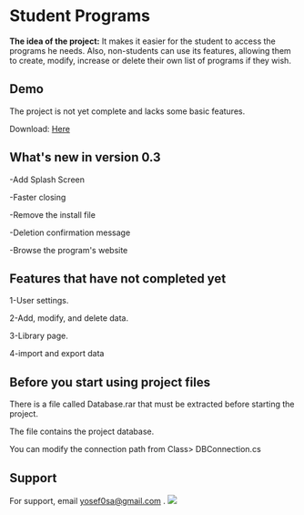 # Student Programs

**The idea of the project:**  It makes it easier for the student to access the programs he needs.
Also, non-students can use its features, allowing them to create, modify, increase or delete their own list of programs if they wish.


## Demo

The project is not yet complete and lacks some basic features.

Download: [Here](https://github.com/yousef0sa/StudentProgramCsharp/releases)

## What's new in version 0.3
-Add Splash Screen

-Faster closing

-Remove the install file

-Deletion confirmation message

-Browse the program's website


## Features that have not completed yet
1-User settings.

2-Add, modify, and delete data.

3-Library page.

4-import and export data

## Before you start using project files
There is a file called Database.rar that must be extracted before starting the project.

The file contains the project database.

You can modify the connection path from Class> DBConnection.cs 
## Support

For support, email  yosef0sa@gmail.com
.
<img src="https://bkit.co/w_63823a642a81b.gif" />
